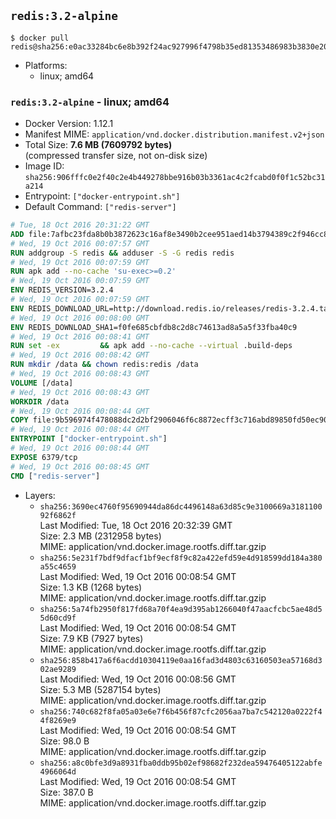 ## `redis:3.2-alpine`

```console
$ docker pull redis@sha256:e0ac33284bc6e8b392f24ac927996f4798b35ed81353486983b3830e2096a37f
```

-	Platforms:
	-	linux; amd64

### `redis:3.2-alpine` - linux; amd64

-	Docker Version: 1.12.1
-	Manifest MIME: `application/vnd.docker.distribution.manifest.v2+json`
-	Total Size: **7.6 MB (7609792 bytes)**  
	(compressed transfer size, not on-disk size)
-	Image ID: `sha256:906fffc0e2f40c2e4b449278bbe916b03b3361ac4c2fcabd0f0f1c52bc31a214`
-	Entrypoint: `["docker-entrypoint.sh"]`
-	Default Command: `["redis-server"]`

```dockerfile
# Tue, 18 Oct 2016 20:31:22 GMT
ADD file:7afbc23fda8b0b3872623c16af8e3490b2cee951aed14b3794389c2f946cc8c7 in / 
# Wed, 19 Oct 2016 00:07:57 GMT
RUN addgroup -S redis && adduser -S -G redis redis
# Wed, 19 Oct 2016 00:07:59 GMT
RUN apk add --no-cache 'su-exec>=0.2'
# Wed, 19 Oct 2016 00:07:59 GMT
ENV REDIS_VERSION=3.2.4
# Wed, 19 Oct 2016 00:07:59 GMT
ENV REDIS_DOWNLOAD_URL=http://download.redis.io/releases/redis-3.2.4.tar.gz
# Wed, 19 Oct 2016 00:08:00 GMT
ENV REDIS_DOWNLOAD_SHA1=f0fe685cbfdb8c2d8c74613ad8a5a5f33fba40c9
# Wed, 19 Oct 2016 00:08:41 GMT
RUN set -ex 		&& apk add --no-cache --virtual .build-deps 		gcc 		linux-headers 		make 		musl-dev 		tar 		&& wget -O redis.tar.gz "$REDIS_DOWNLOAD_URL" 	&& echo "$REDIS_DOWNLOAD_SHA1 *redis.tar.gz" | sha1sum -c - 	&& mkdir -p /usr/src/redis 	&& tar -xzf redis.tar.gz -C /usr/src/redis --strip-components=1 	&& rm redis.tar.gz 		&& grep -q '^#define CONFIG_DEFAULT_PROTECTED_MODE 1$' /usr/src/redis/src/server.h 	&& sed -ri 's!^(#define CONFIG_DEFAULT_PROTECTED_MODE) 1$!\1 0!' /usr/src/redis/src/server.h 	&& grep -q '^#define CONFIG_DEFAULT_PROTECTED_MODE 0$' /usr/src/redis/src/server.h 		&& make -C /usr/src/redis 	&& make -C /usr/src/redis install 		&& rm -r /usr/src/redis 		&& apk del .build-deps
# Wed, 19 Oct 2016 00:08:42 GMT
RUN mkdir /data && chown redis:redis /data
# Wed, 19 Oct 2016 00:08:43 GMT
VOLUME [/data]
# Wed, 19 Oct 2016 00:08:43 GMT
WORKDIR /data
# Wed, 19 Oct 2016 00:08:44 GMT
COPY file:9b596974f478088dc2d2bf2906046f6c8872ecff3c716abd89850fd50ec90c47 in /usr/local/bin/ 
# Wed, 19 Oct 2016 00:08:44 GMT
ENTRYPOINT ["docker-entrypoint.sh"]
# Wed, 19 Oct 2016 00:08:44 GMT
EXPOSE 6379/tcp
# Wed, 19 Oct 2016 00:08:45 GMT
CMD ["redis-server"]
```

-	Layers:
	-	`sha256:3690ec4760f95690944da86dc4496148a63d85c9e3100669a318110092f6862f`  
		Last Modified: Tue, 18 Oct 2016 20:32:39 GMT  
		Size: 2.3 MB (2312958 bytes)  
		MIME: application/vnd.docker.image.rootfs.diff.tar.gzip
	-	`sha256:5e231f7bdf9dfacf1bf9ecf8f9c82a422efd59e4d918599dd184a380a55c4659`  
		Last Modified: Wed, 19 Oct 2016 00:08:54 GMT  
		Size: 1.3 KB (1268 bytes)  
		MIME: application/vnd.docker.image.rootfs.diff.tar.gzip
	-	`sha256:5a74fb2950f817fd68a70f4ea9d395ab1266040f47aacfcbc5ae48d55d60cd9f`  
		Last Modified: Wed, 19 Oct 2016 00:08:54 GMT  
		Size: 7.9 KB (7927 bytes)  
		MIME: application/vnd.docker.image.rootfs.diff.tar.gzip
	-	`sha256:858b417a6f6acdd10304119e0aa16fad3d4803c63160503ea57168d302ae9289`  
		Last Modified: Wed, 19 Oct 2016 00:08:56 GMT  
		Size: 5.3 MB (5287154 bytes)  
		MIME: application/vnd.docker.image.rootfs.diff.tar.gzip
	-	`sha256:740c682f8fa05a03e6e7f6b456f87cfc2056aa7ba7c542120a0222f44f8269e9`  
		Last Modified: Wed, 19 Oct 2016 00:08:54 GMT  
		Size: 98.0 B  
		MIME: application/vnd.docker.image.rootfs.diff.tar.gzip
	-	`sha256:a8c0bfe3d9a8931fba0ddb95b02ef98682f232dea59476405122abfe4966064d`  
		Last Modified: Wed, 19 Oct 2016 00:08:54 GMT  
		Size: 387.0 B  
		MIME: application/vnd.docker.image.rootfs.diff.tar.gzip
